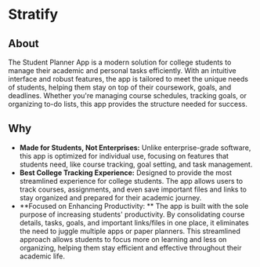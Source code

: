 # Stratify

## About
The Student Planner App is a modern solution for college students to manage their academic and personal tasks efficiently. With an intuitive interface and robust features, the app is tailored to meet the unique needs of students, helping them stay on top of their coursework, goals, and deadlines. Whether you're managing course schedules, tracking goals, or organizing to-do lists, this app provides the structure needed for success.

## Why
+ **Made for Students, Not Enterprises:** Unlike enterprise-grade software, this app is optimized for individual use, focusing on features that students need, like course tracking, goal setting, and task management.
+ **Best College Tracking Experience:**  Designed to provide the most streamlined experience for college students. The app allows users to track courses, assignments, and even save important files and links to stay organized and prepared for their academic journey.
+ **Focused on Enhancing Productivity: ** The app is built with the sole purpose of increasing students' productivity. By consolidating course details, tasks, goals, and important links/files in one place, it eliminates the need to juggle multiple apps or paper planners. This streamlined approach allows students to focus more on learning and less on organizing, helping them stay efficient and effective throughout their academic life.
